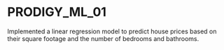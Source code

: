 # PRODIGY_ML_01
Implemented a linear regression model to predict house prices based on their square footage and the number of bedrooms and bathrooms.
